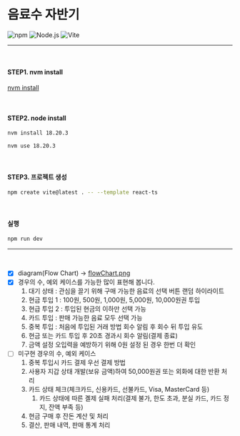 # 음료수 자반기

![npm](https://img.shields.io/badge/npm-v11.3.0-CB3837?logo=npm)
![Node.js](https://img.shields.io/badge/node-v18.20.3-blue?logo=node.js)
![Vite](https://img.shields.io/badge/vite-v6.3.5-646CFF?logo=vite)

---
<br>

#### STEP1. nvm install
[nvm install](https://github.com/coreybutler/nvm-windows/releases)

<br>

#### STEP2. node install

```bash
nvm install 18.20.3
```

```bash
nvm use 18.20.3
```

<br>


#### STEP3. 프로젝트 생성
```bash
npm create vite@latest . -- --template react-ts
```


<br>

#### 실행
```bash
npm run dev
```

---

<br>

- [x] diagram(Flow Chart) -> [flowChart.png](docs/flowChart.png)   
- [x] 경우의 수, 예외 케이스를 가능한 많이 표현해 봅니다.   
  1. 대기 상태 : 관심을 끌기 위해 구매 가능한 음료의 선택 버튼 랜덤 하이라이트
  2. 현금 투입 1 : 100원, 500원, 1,000원, 5,000원, 10,000원권 투입
  3. 현급 투입 2 : 투입된 현금의 이하만 선택 가능
  4. 카드 투입 : 판매 가능한 음료 모두 선택 가능
  5. 중복 투입 : 처음에 투입된 거래 방법 회수 알림 후 회수 뒤 투입 유도
  6. 현금 또는 카드 투입 후 20초 경과시 회수 알림(결제 종료)
  7. 금액 설정 오입력을 예방하기 위해 0원 설정 된 경우 한번 더 확인   
- [ ] 미구현 경우의 수, 예외 케이스
  1. 중복 투입시 카드 결제 우선 결제 방법
  2. 사용자 지갑 상태 개발(보유 금액)하여 50,000원권 또는 외화에 대한 반환 처리
  3. 카드 상태 체크(체크카드, 신용카드, 선불카드, Visa, MasterCard 등)
      1. 카드 상태에 따른 곌제 실패 처리(결제 불가, 한도 초과, 분실 카드, 카드 정지, 잔액 부족 등)
  4. 현금 구매 후 잔돈 계산 및 처리
  5. 결산, 판매 내역, 판매 통계 처리
